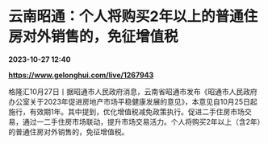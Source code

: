 # 云南昭通：个人将购买2年以上的普通住房对外销售的，免征增值税

**2023-10-27 12:40**

**https://www.gelonghui.com/live/1267943**

格隆汇10月27日丨据昭通市人民政府消息，云南省昭通市发布《昭通市人民政府办公室关于2023年促进房地产市场平稳健康发展的意见》，本意见自10月25日起施行，有效期1年。其中提到，优化增值税减免政策执行。促进二手住房市场交易，通过一二手住房市场联动，提升市场交易活力。个人将购买2年以上（含2年）的普通住房对外销售的，免征增值税。